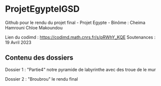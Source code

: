 # ProjetEgypteIGSD

Github pour le rendu du projet final - Projet Egypte - Binôme : Cheima Hamrouni Chloe Makoundou

Lien du codimd : https://codimd.math.cnrs.fr/s/pRWhY_KQE
Soutenances : 19 Avril 2023

## Contenu des dossiers

Dossier 1 : "Partie4" notre pyramide de labyrinthe avec des troue de le mur

Dossier 2 : "Broubrou" le rendu final
